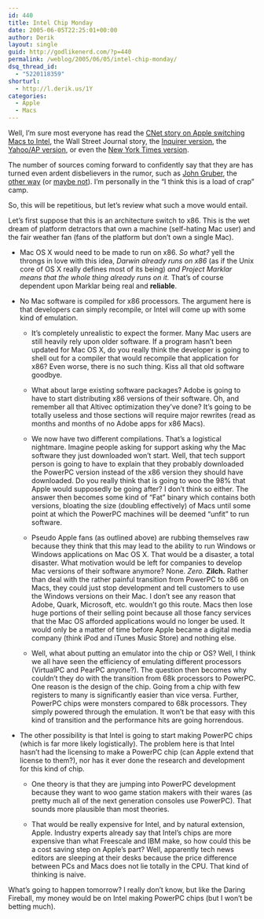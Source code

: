 ```yaml
---
id: 440
title: Intel Chip Monday
date: 2005-06-05T22:25:01+00:00
author: Derik
layout: single
guid: http://godlikenerd.com/?p=440
permalink: /weblog/2005/06/05/intel-chip-monday/
dsq_thread_id:
  - "5220118359"
shorturl:
  - http://l.derik.us/1Y
categories:
  - Apple
  - Macs
---
```

Well, I&#8217;m sure most everyone has read the [CNet story on Apple switching Macs to Intel](http://news.com.com/Apple+to+ditch+IBM,+switch+to+Intel+chips/2100-1006_3-5731398.html?tag=nefd.lede), the Wall Street Journal story, the [Inquirer version](http://www.theinquirer.net/?article=23714), the [Yahoo/AP version](http://news.yahoo.com/news?tmpl=story&u=/ap/20050605/ap_on_hi_te/apple_chips_3), or even the [New York Times version](http://www.nytimes.com/2005/06/06/technology/06apple.html?ex=1275710400&en=3fe62e771be44e02&ei=5090&partner=rssuserland&emc=rss).

The number of sources coming forward to confidently say that they are has turned even ardent disbelievers in the rumor, such as [John Gruber](http://daringfireball.net/2005/05/intelmania), the [other way](http://daringfireball.net/2005/06/see_you_intel) (or [maybe not](http://daringfireball.net/2005/06/intel_apple_odds_and_ends)). I&#8217;m personally in the &#8220;I think this is a load of crap&#8221; camp.

So, this will be repetitious, but let&#8217;s review what such a move would entail.

Let&#8217;s first suppose that this is an architecture switch to x86. This is the wet dream of platform detractors that own a machine (self-hating Mac user) and the fair weather fan (fans of the platform but don&#8217;t own a single Mac).

  * Mac OS X would need to be made to run on x86. _So what?_ yell the throngs in love with this idea, _Darwin already runs on x86_ (as if the Unix core of OS X really defines most of its being) _and Project Marklar means that the whole thing already runs on it._ That&#8217;s of course dependent upon Marklar being real and **reliable**.

  * No Mac software is compiled for x86 processors. The argument here is that developers can simply recompile, or Intel will come up with some kind of emulation. 
    
      * It&#8217;s completely unrealistic to expect the former. Many Mac users are still heavily rely upon older software. If a program hasn&#8217;t been updated for Mac OS X, do you really think the developer is going to shell out for a compiler that would recompile that application for x86? Even worse, there is no such thing. Kiss all that old software goodbye.
    
      * What about large existing software packages? Adobe is going to have to start distributing x86 versions of their software. Oh, and remember all that Altivec optimization they&#8217;ve done? It&#8217;s going to be totally useless and those sections will require major rewrites (read as months and months of no Adobe apps for x86 Macs).
    
      * We now have two different compilations. That&#8217;s a logistical nightmare. Imagine people asking for support asking why the Mac software they just downloaded won&#8217;t start. Well, that tech support person is going to have to explain that they probably downloaded the PowerPC version instead of the x86 version they should have downloaded. Do you really think that is going to woo the 98% that Apple would supposedly be going after? I don&#8217;t think so either. The answer then becomes some kind of &#8220;Fat&#8221; binary which contains both versions, bloating the size (doubling effectively) of Macs until some point at which the PowerPC machines will be deemed &#8220;unfit&#8221; to run software.
    
      * Pseudo Apple fans (as outlined above) are rubbing themselves raw because they think that this may lead to the ability to run Windows or Windows applications on Mac OS X. That would be a disaster, a total disaster. What motivation would be left for companies to develop Mac versions of their software anymore? None. _Zero._ **Zilch.** Rather than deal with the rather painful transition from PowerPC to x86 on Macs, they could just stop development and tell customers to use the Windows versions on their Mac. I don&#8217;t see any reason that Adobe, Quark, Microsoft, etc. wouldn&#8217;t go this route. Macs then lose huge portions of their selling point because all those fancy services that the Mac OS afforded applications would no longer be used. It would only be a matter of time before Apple became a digital media company (think iPod and iTunes Music Store) and nothing else.
    
      * Well, what about putting an emulator into the chip or OS? Well, I think we all have seen the efficiency of emulating different processors (VirtualPC and PearPC anyone?). The question then becomes why couldn&#8217;t they do with the transition from 68k processors to PowerPC. One reason is the design of the chip. Going from a chip with few registers to many is significantly easier than vice versa. Further, PowerPC chips were monsters compared to 68k processors. They simply powered through the emulation. It won&#8217;t be that easy with this kind of transition and the performance hits are going horrendous.

  * The other possibility is that Intel is going to start making PowerPC chips (which is far more likely logistically). The problem here is that Intel hasn&#8217;t had the licensing to make a PowerPC chip (can Apple extend that license to them?), nor has it ever done the research and development for this kind of chip.
    
      * One theory is that they are jumping into PowerPC development because they want to woo game station makers with their wares (as pretty much all of the next generation consoles use PowerPC). That sounds more plausible than most theories.
    
      * That would be really expensive for Intel, and by natural extension, Apple. Industry experts already say that Intel&#8217;s chips are more expensive than what Freescale and IBM make, so how could this be a cost saving step on Apple&#8217;s part? Well, apparently tech news editors are sleeping at their desks because the price difference between PCs and Macs does not lie totally in the CPU. That kind of thinking is naive.

What&#8217;s going to happen tomorrow? I really don&#8217;t know, but like the Daring Fireball, my money would be on Intel making PowerPC chips (but I won&#8217;t be betting much).